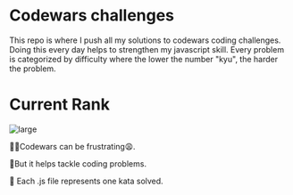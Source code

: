 # Codewars challenges 
This repo is where I push all my solutions to codewars coding challenges. Doing this every day helps to strengthen my javascript skill.  Every problem is categorized by difficulty where the lower the number "kyu", the harder the problem.
# Current Rank


![large](https://user-images.githubusercontent.com/97654031/213144947-33a26a44-31fd-4e71-ac6e-f9a7c384f5df.svg)



🤦‍♂️Codewars can be frustrating😩.

🥳But it helps tackle coding problems.

🎯 Each .js file represents one kata solved.
